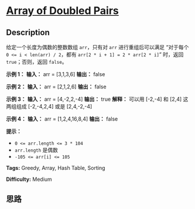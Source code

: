 # [Array of Doubled Pairs][title]

## Description

给定一个长度为偶数的整数数组 `arr`，只有对 `arr` 进行重组后可以满足 “对于每个 `0 <= i < len(arr) / 2`，都有
`arr[2 * i + 1] = 2 * arr[2 * i]`” 时，返回 `true`；否则，返回 `false`。

**示例 1：**
            **输入：** arr = [3,1,3,6]    **输出：** false    

**示例 2：**
            **输入：** arr = [2,1,2,6]    **输出：** false    

**示例 3：**
            **输入：** arr = [4,-2,2,-4]    **输出：** true    **解释：** 可以用 [-2,-4] 和 [2,4] 这两组组成 [-2,-4,2,4] 或是 [2,4,-2,-4]    

**示例 4：**
            **输入：** arr = [1,2,4,16,8,4]    **输出：** false    

**提示：**

  * `0 <= arr.length <= 3 * 104`
  * `arr.length` 是偶数
  * `-105 <= arr[i] <= 105`


**Tags:** Greedy, Array, Hash Table, Sorting

**Difficulty:** Medium

## 思路

[title]: https://leetcode-cn.com/problems/array-of-doubled-pairs
